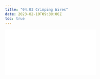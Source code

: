 ```yaml
---
title: "04.03 Crimping Wires"
date: 2023-02-10T09:30:00Z
toc: true
---
```


![Link to included file content](../../../../electronics/crimping-wire.md)
